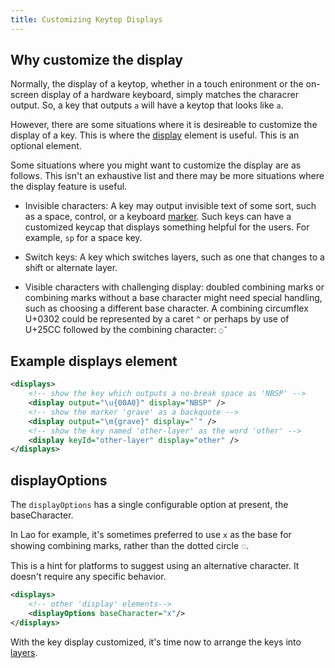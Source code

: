 ```yaml
---
title: Customizing Keytop Displays
---
```


## Why customize the display

Normally, the display of a keytop, whether in a touch enironment or the on-screen display of a hardware keyboard, simply matches the characrer output.  So, a key that outputs `a` will have a keytop that looks like `a`.

However, there are some situations where it is desireable to customize the display of a key. This is where the [display] element is useful.  This is an optional element.

Some situations where you might want to customize the display are as follows.  This isn't an exhaustive list and there may be more situations where the display feature is useful.

- Invisible characters: A key may output invisible text of some sort, such as a space, control, or a keyboard [marker](./markers.md).  Such keys can have a customized keycap that displays something helpful for the users. For example, `sp` for a space key.

- Switch keys: A key which switches layers, such as one that changes to a shift or alternate layer.

- Visible characters with challenging display:  doubled combining marks or combining marks without a base character might need special handling, such as choosing a different base character. A combining circumflex U+0302 could be represented by a caret `^` or perhaps by use of U+25CC followed by the combining character: `◌̂`

## Example displays element

```xml
<displays>
    <!-- show the key which outputs a no-break space as 'NBSP' -->
    <display output="\u{00A0}" display="NBSP" />
    <!-- show the marker 'grave' as a backquote -->
    <display output="\m{grave}" display="`" />
    <!-- show the key named 'other-layer' as the word 'other' -->
    <display keyId="other-layer" display="other" />
</displays>
```

## displayOptions

The `displayOptions` has a single configurable option at present, the baseCharacter.

In Lao for example, it's sometimes preferred to use `x` as the base for showing combining marks, rather than the dotted circle ◌.

This is a hint for platforms to suggest using an alternative character. It doesn't require any specific behavior.

```xml
<displays>
    <!-- other 'display' elements-->
    <displayOptions baseCharacter="x"/>
</displays>
```


With the key display customized, it's time now to arrange the keys into [layers](./layers).

[display]: ../reference/display
